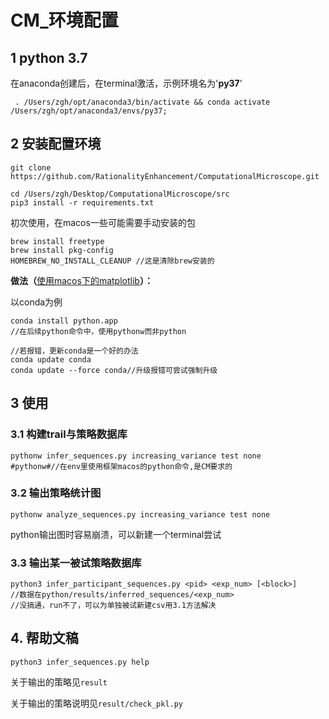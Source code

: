 # CM\_环境配置

## 1 python 3.7

在anaconda创建后，在terminal激活，示例环境名为'**py37**'

```auto
 . /Users/zgh/opt/anaconda3/bin/activate && conda activate /Users/zgh/opt/anaconda3/envs/py37;
```

## 2 安装配置环境

```auto
git clone https://github.com/RationalityEnhancement/ComputationalMicroscope.git
```

```auto
cd /Users/zgh/Desktop/ComputationalMicroscope/src
pip3 install -r requirements.txt
```

初次使用，在macos一些可能需要手动安装的包

```auto
brew install freetype
brew install pkg-config
HOMEBREW_NO_INSTALL_CLEANUP //这是清除brew安装的
```

[](null)

**做法（**[使用macos下的matplotlib](https://matplotlib.org/2.2.2/faq/osx_framework.html#pythonhome-function)**）：**

以conda为例

```auto
conda install python.app
//在后续python命令中，使用pythonw而非python

//若报错，更新conda是一个好的办法
conda update conda
conda update --force conda//升级报错可尝试强制升级
```

## 3 使用

### 3\.1 构建trail与策略数据库

```auto
pythonw infer_sequences.py increasing_variance test none
#pythonw#//在env里使用框架macos的python命令,是CM要求的
```

### 3\.2 输出策略统计图

```auto
pythonw analyze_sequences.py increasing_variance test none
```

python输出图时容易崩溃，可以新建一个terminal尝试

### 3\.3 输出某一被试策略数据库

```auto
python3 infer_participant_sequences.py <pid> <exp_num> [<block>]
//数据在python/results/inferred_sequences/<exp_num>
//没搞通，run不了，可以为单独被试新建csv用3.1方法解决
```

## 4\. 帮助文稿

```auto
python3 infer_sequences.py help
```

关于输出的策略见`result`

关于输出的策略说明见`result/check_pkl.py`